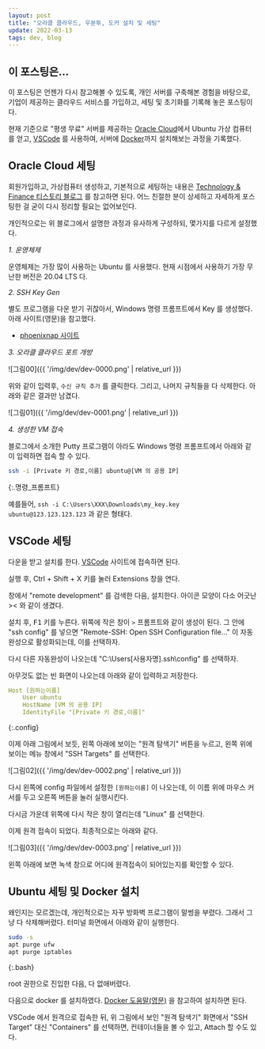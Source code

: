 ```yaml
---
layout: post
title: "오라클 클라우드, 우분투, 도커 설치 및 세팅"
update: 2022-03-13
tags: dev, blog
---
```


## 이 포스팅은...

이 포스팅은 언젠가 다시 참고해볼 수 있도록, 개인 서버를 구축해본 경험을 바탕으로, 기업이 제공하는 클라우드 서비스를 가입하고, 세팅 및 초기화를 기록해 놓은 포스팅이다.

현재 기준으로 "평생 무료" 서버를 제공하는 [Oracle Cloud](https://www.oracle.com/kr/cloud/)에서 Ubuntu 가상 컴퓨터를 얻고, [VSCode](https://code.visualstudio.com/) 를 사용하여, 서버에 [Docker](https://www.docker.com/)까지 설치해보는 과정을 기록했다.

## Oracle Cloud 세팅

회원가입하고, 가상컴퓨터 생성하고, 기본적으로 세팅하는 내용은 [Technology & Finance 티스토리 블로그](https://technfin.tistory.com/category/%EC%BD%94%EB%94%A9%EC%8A%A4%ED%86%A0%EB%A6%AC/%ED%81%B4%EB%9D%BC%EC%9A%B0%EB%93%9C%20%EC%84%9C%EB%B2%84) 를 참고하면 된다. 어느 친절한 분이 상세하고 자세하게 포스팅한 걸 굳이 다시 정리할 필요는 없어보인다.

개인적으로는 위 블로그에서 설명한 과정과 유사하게 구성하되, 몇가지를 다르게 설정했다.

*1. 운영체제*

운영체제는 가장 많이 사용하는 Ubuntu 를 사용했다. 현재 시점에서 사용하기 가장 무난한 버전은 20.04 LTS 다.

*2. SSH Key Gen*

별도 프로그램을 다운 받기 귀찮아서, Windows 명령 프롬프트에서 Key 를 생성했다. 아래 사이트(영문)을 참고했다.

- [phoenixnap 사이트](https://phoenixnap.com/kb/generate-ssh-key-windows-10)

*3. 오라클 클라우드 포트 개방*

![그림00]({{ '/img/dev/dev-0000.png' | relative_url }})

위와 같이 입력후, `수신 규칙 추가` 를 클릭한다. 그리고, 나머지 규칙들을 다 삭제한다. 아래와 같은 결과만 남겼다.

![그림01]({{ '/img/dev/dev-0001.png' | relative_url }})

*4. 생성한 VM 접속*

블로그에서 소개한 Putty 프로그램이 아라도 Windows 명령 프롬프트에서 아래와 같이 입력하면 접속 할 수 있다.

```bash
ssh -i [Private 키 경로,이름] ubuntu@[VM 의 공용 IP]
```
{:.명령_프롬프트}

예를들어, `ssh -i C:\Users\XXX\Downloads\my_key.key ubuntu@123.123.123.123` 과 같은 형태다.

## VSCode 세팅

다운을 받고 설치를 한다. [VSCode](https://code.visualstudio.com/download) 사이트에 접속하면 된다.

실행 후, <kdb>Ctrl + Shift + X</kdb> 키를 눌러 Extensions 창을 연다.

창에서 "remote development" 를 검색한 다음, 설치한다. 아이콘 모양이 다소 어긋난 >< 와 같이 생겼다.

설치 후, <kbd>F1</kbd> 키를 누른다. 위쪽에 작은 창이 `>` 프롬프트와 같이 생성이 된다. 그 안에 "ssh config" 를 넣으면 "Remote-SSH: Open SSH Configuration file..." 이 자동완성으로 활성화되는데, 이를 선택하자.

다시 다른 자동완성이 나오는데 "C:\Users\[사용자명]\.ssh\config" 를 선택하자.

아무것도 없는 빈 화면이 나오는데 아래와 같이 입력하고 저장한다.

```yaml
Host [원하는이름]
    User ubuntu
    HostName [VM 의 공용 IP]
    IdentityFile "[Private 키 경로,이름]"
```
{:.config}

이제 아래 그림에서 보듯, 왼쪽 아래에 보이는 "원격 탐색기" 버튼을 누르고, 왼쪽 위에 보이는 메뉴 창에서 "SSH Targets" 를 선택한다.

![그림02]({{ '/img/dev/dev-0002.png' | relative_url }})

다시 왼쪽에 config 파일에서 설정한 `[원하는이름]` 이 나오는데, 이 이름 위에 마우스 커서를 두고 오른쪽 버튼을 눌러 실행시킨다.

다시금 가운데 위쪽에 다시 작은 창이 열리는데 "Linux" 를 선택한다.

이제 원격 접속이 되었다. 최종적으로는 아래와 같다.

![그림03]({{ '/img/dev/dev-0003.png' | relative_url }})

왼쪽 아래에 보면 녹색 창으로 어디에 원격접속이 되어있는지를 확인할 수 있다.

## Ubuntu 세팅 및 Docker 설치

왜인지는 모르겠는데, 개인적으로는 자꾸 방화벽 프로그램이 말썽을 부렸다. 그래서 그냥 다 삭제해버렸다. 터미널 화면에서 아래와 같이 실행한다.

```bash
sudo -s
apt purge ufw
apt purge iptables
```
{:.bash}

root 권한으로 진입한 다음, 다 없애버렸다.

다음으로 docker 를 설치하였다. [Docker 도움말(영문)](https://docs.docker.com/engine/install/ubuntu/) 을 참고하여 설치하면 된다.

VSCode 에서 원격으로 접속한 뒤, 위 그림에서 보인 "원격 탐색기" 화면에서 "SSH Target" 대신 "Containers" 를 선택하면, 컨테이너들을 볼 수 있고, Attach 할 수도 있다.